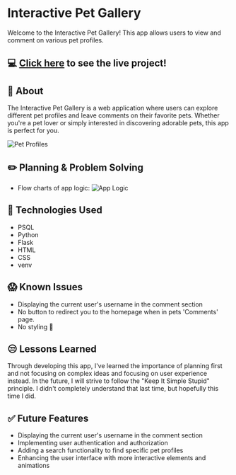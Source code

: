 # Interactive Pet Gallery

Welcome to the Interactive Pet Gallery! This app allows users to view and comment on various pet profiles.

## :computer: [Click here](https://ryanrgdavis.github.io/my-first-app/) to see the live project!

## :page_facing_up: About

The Interactive Pet Gallery is a web application where users can explore different pet profiles and leave comments on their favorite pets. Whether you're a pet lover or simply interested in discovering adorable pets, this app is perfect for you.

![Pet Profiles](https://i.ibb.co/4PGpc1s/Interactive-Pet-Gallery.png)

## :pencil2: Planning & Problem Solving

- Flow charts of app logic:
  ![App Logic](https://i.ibb.co/Qm4CDd9/pet-profiles-flowchart.png)

## :rocket: Technologies Used

- PSQL
- Python
- Flask
- HTML
- CSS
- venv

## :scream: Known Issues

- Displaying the current user's username in the comment section
- No button to redirect you to the homepage when in pets 'Comments' page.
- No styling :poop:

## :unamused: Lessons Learned

Through developing this app, I've learned the importance of planning first and not focusing on complex ideas and focusing on user experience instead. In the future, I will strive to follow the "Keep It Simple Stupid" principle. I didn't completely understand that last time, but hopefully this time I did.

## :white_check_mark: Future Features

- Displaying the current user's username in the comment section
- Implementing user authentication and authorization
- Adding a search functionality to find specific pet profiles
- Enhancing the user interface with more interactive elements and animations